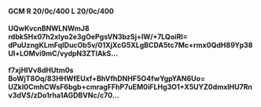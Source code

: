 #### GCM R 20/0c/400 L 20/0c/400
**UQwKvcnBNWLNWmJ8**<br/>**rdbkSHx07h2xIyo2e3gOePgsVN3bzSj+lW/+7LQoiRI=**<br/>**dPuUzngKLmFqIDucOb5v/01XjXcG5XLgBCDA5tc7Mc+rmx0QdH89Yp38Ul+LOMvi9mC/vydpN3ZTIAkS...**<br/><br/>
**f7xjHIVv8dHUtm0s**<br/>**BoWjT8Oq/83HHWfEUxf+BhVfhDNHF5O4fwYgpYAN6Uo=**<br/>**UZkI0CmhCWsF6bgb+cmragFFhP7uEM0iFLHg3O1+X5UYZ0dmxlHU7Rnv3dVS/zDo1rha1AGDBVNc/c70...**